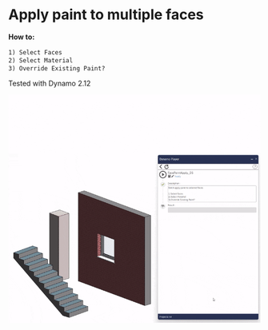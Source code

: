 # Apply paint to multiple faces

__How to:__

    1) Select Faces
    2) Select Material
    3) Override Existing Paint?

Tested with Dynamo 2.12

![FacePaintApply_1.gif](image/FacePaintApply_1.gif)
